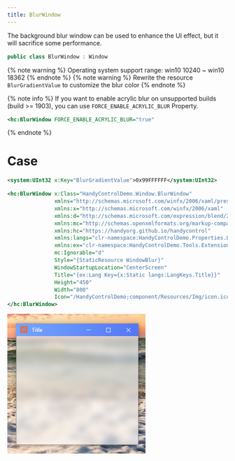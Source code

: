 ```yaml
---
title: BlurWindow
---
```


The background blur window can be used to enhance the UI effect, but it will sacrifice some performance.

```cs
public class BlurWindow : Window
```

{% note warning %}
Operating system support range: win10 10240 ~ win10 18362
{% endnote %}
{% note warning %}
Rewrite the resource `BlurGradientValue` to customize the blur color
{% endnote %}

{% note info %}
If you want to enable acrylic blur on unsupported builds (build >= 1903), you can use `FORCE_ENABLE_ACRYLIC_BLUR` Property.
 ```xml
 <hc:BlurWindow FORCE_ENABLE_ACRYLIC_BLUR="true"

 ```
{% endnote %}

# Case

```xml
<system:UInt32 x:Key="BlurGradientValue">0x99FFFFFF</system:UInt32>
```

```xml
<hc:BlurWindow x:Class="HandyControlDemo.Window.BlurWindow"
               xmlns="http://schemas.microsoft.com/winfx/2006/xaml/presentation"
               xmlns:x="http://schemas.microsoft.com/winfx/2006/xaml"
               xmlns:d="http://schemas.microsoft.com/expression/blend/2008"
               xmlns:mc="http://schemas.openxmlformats.org/markup-compatibility/2006"
               xmlns:hc="https://handyorg.github.io/handycontrol"
               xmlns:langs="clr-namespace:HandyControlDemo.Properties.Langs"
               xmlns:ex="clr-namespace:HandyControlDemo.Tools.Extension"
               mc:Ignorable="d"
               Style="{StaticResource WindowBlur}"
               WindowStartupLocation="CenterScreen"
               Title="{ex:Lang Key={x:Static langs:LangKeys.Title}}"
               Height="450" 
               Width="800" 
               Icon="/HandyControlDemo;component/Resources/Img/icon.ico">
</hc:BlurWindow>
```

![BlurWindow](https://raw.githubusercontent.com/HandyOrg/HandyOrgResource/master/HandyControl/Resources/BlurWindow.png)